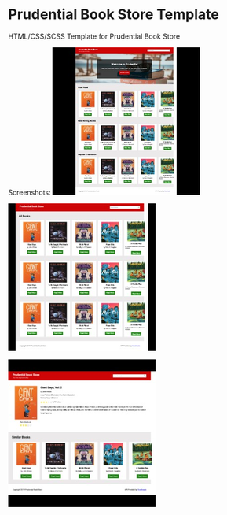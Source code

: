 # Prudential Book Store Template

HTML/CSS/SCSS Template for Prudential Book Store

Screenshots:
[![Homepage](https://github.com/soubhikchatterjee/Prudential-Book-Store-Template/blob/master/img/screenshots/homepage_tn.jpg)](https://github.com/soubhikchatterjee/Prudential-Book-Store-Template/blob/master/img/screenshots/homepage.jpg)

[![Listing Page](https://github.com/soubhikchatterjee/Prudential-Book-Store-Template/blob/master/img/screenshots/listing_tn.jpg)](https://github.com/soubhikchatterjee/Prudential-Book-Store-Template/blob/master/img/screenshots/listing.jpg)

[![Details Page](https://github.com/soubhikchatterjee/Prudential-Book-Store-Template/blob/master/img/screenshots/details_tn.jpg)](https://github.com/soubhikchatterjee/Prudential-Book-Store-Template/blob/master/img/screenshots/details.jpg)
